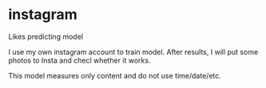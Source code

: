 # instagram
Likes predicting model

I use my own instagram account to train model. After results, I will put some photos to Insta and checl whether it works.

This model measures only content and do not use time/date/etc.

